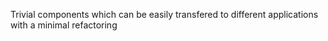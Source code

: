 Trivial components which can be easily transfered to different applications with a minimal refactoring
